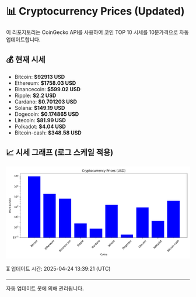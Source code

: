 
# 📊 Cryptocurrency Prices (Updated)

이 리포지토리는 CoinGecko API를 사용하여 코인 TOP 10 시세를 10분가격으로 자동 업데이트합니다.

## 💰 현재 시세
- Bitcoin: **$92913 USD**
- Ethereum: **$1758.03 USD**
- Binancecoin: **$599.02 USD**
- Ripple: **$2.2 USD**
- Cardano: **$0.701203 USD**
- Solana: **$149.19 USD**
- Dogecoin: **$0.174865 USD**
- Litecoin: **$81.99 USD**
- Polkadot: **$4.04 USD**
- Bitcoin-cash: **$348.58 USD**

## 📈 시세 그래프 (로그 스케일 적용)
![Crypto Prices](crypto_prices.png)

⏳ 업데이트 시간: 2025-04-24 13:39:21 (UTC)

---
자동 업데이트 봇에 의해 관리됩니다.
